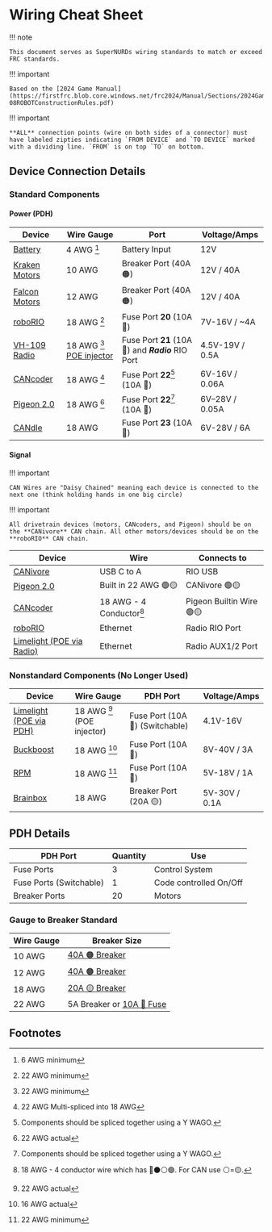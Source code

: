 # Wiring Cheat Sheet

!!! note

    This document serves as SuperNURDs wiring standards to match or exceed FRC standards.

!!! important

    Based on the [2024 Game Manual](https://firstfrc.blob.core.windows.net/frc2024/Manual/Sections/2024GameManual-08ROBOTConstructionRules.pdf)

!!! important

    **ALL** connection points (wire on both sides of a connector) must have labeled zipties indicating `FROM DEVICE` and `TO DEVICE` marked with a dividing line. `FROM` is on top `TO` on bottom.

## Device Connection Details

### Standard Components

#### Power (PDH)

| Device                                                                                                                                                                                                                                                                            | Wire Gauge                                                             | Port                                                | Voltage/Amps    |
| --------------------------------------------------------------------------------------------------------------------------------------------------------------------------------------------------------------------------------------------------------------------------------- | ---------------------------------------------------------------------- | --------------------------------------------------- | --------------- |
| [Battery](https://www.andymark.com/products/mk-es17-12-12v-sla-battery-set-of-2?via=Z2lkOi8vYW5keW1hcmsvV29ya2FyZWE6Ok5hdmlnYXRpb246OlNlYXJjaFJlc3VsdHMvJTdCJTIyYnV0dG9uJTIyJTNBJTIyc2VhcmNoJTIyJTJDJTIycSUyMiUzQSUyMkJhdHRlcnklMjIlMkMlMjJ1dGY4JTIyJTNBJTIyJUUyJTlDJTkzJTIyJTdE) | 4 AWG [^6m]                                                            | Battery Input                                       | 12V             |
| [Kraken Motors](https://wcproducts.com/products/kraken)                                                                                                                                                                                                                           | 10 AWG                                                                 | Breaker Port (40A 🟠)                              | 12V / 40A       |
| [Falcon Motors](https://store.ctr-electronics.com/falcon-500-powered-by-talon-fx/)                                                                                                                                                                                                | 12 AWG                                                                 | Breaker Port (40A 🟠)                              | 12V / 40A       |
| [roboRIO](https://www.ni.com/docs/en-US/bundle/roborio-frc-specs/page/specs.html)                                                                                                                                                                                                 | 18 AWG [^22m]                                                          | Fuse Port **20** (10A 🔴)                          | 7V-16V / \~4A   |
| [VH-109 Radio](https://frc-radio.vivid-hosting.net)                                                                                                                                                                                                                               | 18 AWG [^22m] [POE injector](https://www.revrobotics.com/rev-11-1210/) | Fuse Port **21** (10A 🔴) and ***Radio*** RIO Port | 4.5V-19V / 0.5A |
| [CANcoder](https://store.ctr-electronics.com/cancoder/)                                                                                                                                                                                                                           | 18 AWG [^22s]                                                          | Fuse Port **22**[^splice] (10A 🔴)                 | 6V-16V / 0.06A  |
| [Pigeon 2.0](https://store.ctr-electronics.com/pigeon-2/)                                                                                                                                                                                                                         | 18 AWG [^22a]                                                          | Fuse Port **22**[^splice] (10A 🔴)                 | 6V–28V / 0.05A  |
| [CANdle](https://store.ctr-electronics.com/candle/)                                                                                                                                                                                                                               | 18 AWG                                                                 | Fuse Port **23** (10A 🔴)                          | 6V-28V / 6A     |

#### Signal

!!! important

    CAN Wires are "Daisy Chained" meaning each device is connected to the next one (think holding hands in one big circle)

!!! important

    All drivetrain devices (motors, CANcoders, and Pigeon) should be on the **CANivore** CAN chain. All other motors/devices should be on the **roboRIO** CAN chain.

| Device                                                                                             | Wire                         | Connects to                |
| -------------------------------------------------------------------------------------------------- | ---------------------------- | -------------------------- |
| [CANivore](https://store.ctr-electronics.com/canivore/)                                            | USB C to A                   | RIO USB                    |
| [Pigeon 2.0](https://store.ctr-electronics.com/pigeon-2/)                                              | Built in 22 AWG 🟢🟡       | CANivore 🟢🟡            |
| [CANcoder](https://store.ctr-electronics.com/cancoder/)                                            | 18 AWG - 4 Conductor[^4cond] | Pigeon Builtin Wire 🟢🟡 |
| [roboRIO](https://www.ni.com/docs/en-US/bundle/roborio-frc-specs/page/specs.html)                  | Ethernet                     | Radio RIO Port             |
| [Limelight (POE via Radio)](https://limelightvision.io/collections/products/products/limelight-3g) | Ethernet                     | Radio AUX1/2 Port      |

### Nonstandard Components (No Longer Used)

| Device                                                                                                                                                                                                                                                                                                                                                                                                                                                                                         | Wire Gauge                   | PDH Port                         | Voltage/Amps  |
| ---------------------------------------------------------------------------------------------------------------------------------------------------------------------------------------------------------------------------------------------------------------------------------------------------------------------------------------------------------------------------------------------------------------------------------------------------------------------------------------------- | ---------------------------- | -------------------------------- | ------------- |
| [Limelight (POE via PDH)](https://limelightvision.io/collections/products/products/limelight-3g)                                                                                                                                                                                                                                                                                                                                                                                               | 18 AWG [^22a] (POE injector) | Fuse Port (10A 🔴) (Switchable) | 4.1V-16V      |
| [Buckboost](https://www.amazon.com/dp/B07YZBLCY5?ref_=cm_sw_r_mwn_dp_RTA53JTPWSH5JCAQQY3N&language=en-US&th=1)                                                                                                                                                                                                                                                                                                                                                                                 | 18 AWG [^16a]                | Fuse Port (10A 🔴)              | 8V-40V / 3A   |
| [RPM](https://www.revrobotics.com/rev-11-1856/)                                                                                                                                                                                                                                                                                                                                                                                                                                                | 18 AWG [^22m]                | Fuse Port (10A 🔴)              | 5V-18V / 1A   |
| [Brainbox](https://www.digikey.com/en/products/detail/brainboxes/SW-005/10707220?utm_adgroup=&utm_source=google&utm_medium=cpc&utm_campaign=PMax%20Shopping_Product_Low%20ROAS%20Categories&utm_term=&utm_content=&utm_id=go_cmp-20243063506_adg-_ad-__dev-c_ext-_prd-10707220_sig-CjwKCAiAgeeqBhBAEiwAoDDhn4cIbYoBl8Z6SP9xnkMEmNVM-WrD_xpfsFmYmj6y0Cb7H9kOBvuzMhoCeBUQAvD_BwE&gad_source=1&gclid=CjwKCAiAgeeqBhBAEiwAoDDhn4cIbYoBl8Z6SP9xnkMEmNVM-WrD_xpfsFmYmj6y0Cb7H9kOBvuzMhoCeBUQAvD_BwE) | 18 AWG                       | Breaker Port (20A 🟡)           | 5V-30V / 0.1A |

## PDH Details

| PDH Port                | Quantity | Use                    |
| ----------------------- | -------- | ---------------------- |
| Fuse Ports              | 3        | Control System         |
| Fuse Ports (Switchable) | 1        | Code controlled On/Off |
| Breaker Ports           | 20       | Motors                 |

### Gauge to Breaker Standard

| Wire Gauge | Breaker Size                                                                                                                                                                                                                                                                      |
| ---------- | --------------------------------------------------------------------------------------------------------------------------------------------------------------------------------------------------------------------------------------------------------------------------------- |
| 10 AWG     | [40A 🟠 Breaker](https://www.revrobotics.com/rev-11-1863/)                                                                                                                                                                                                                       |
| 12 AWG     | [40A 🟠 Breaker](https://www.revrobotics.com/rev-11-1863/)                                                                                                                                                                                                                       |
| 18 AWG     | [20A 🟡 Breaker](https://www.revrobotics.com/rev-11-1861/)                                                                                                                                                                                                                       |
| 22 AWG     | 5A Breaker or [10A 🔴 Fuse](https://www.andymark.com/products/10-amp-mini-red-fuse?via=Z2lkOi8vYW5keW1hcmsvV29ya2FyZWE6Ok5hdmlnYXRpb246OlNlYXJjaFJlc3VsdHMvJTdCJTIyYnV0dG9uJTIyJTNBJTIyc2VhcmNoJTIyJTJDJTIycSUyMiUzQSUyMmZ1c2UlMjIlMkMlMjJ1dGY4JTIyJTNBJTIyJUUyJTlDJTkzJTIyJTdE) |

## Footnotes

[^6m]: 6 AWG minimum
[^16a]: 16 AWG actual
[^22a]: 22 AWG actual
[^22m]: 22 AWG minimum
[^22s]: 22 AWG Multi-spliced into 18 AWG
[^splice]: Components should be spliced together using a Y WAGO.
[^4cond]:18 AWG - 4 conductor wire which has 🔴⚫️⚪️🟢. For CAN use ⚪️=🟡.
